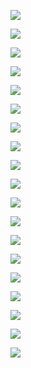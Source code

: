 

![](https://gitee.com/hxc8/images7/raw/master/img/202407190759013.jpg)



![](https://gitee.com/hxc8/images7/raw/master/img/202407190759817.jpg)



![](https://gitee.com/hxc8/images7/raw/master/img/202407190759546.jpg)



![](https://gitee.com/hxc8/images7/raw/master/img/202407190759876.jpg)



![](D:/download/youdaonote-pull-master/data/Technology/block%20chain/images/C12ACB44939D4D86BD805ADEDE6848F5image.png)



![](https://gitee.com/hxc8/images7/raw/master/img/202407190759513.jpg)



![](https://gitee.com/hxc8/images7/raw/master/img/202407190759299.jpg)



![](https://gitee.com/hxc8/images7/raw/master/img/202407190759836.jpg)



![](https://gitee.com/hxc8/images7/raw/master/img/202407190759644.jpg)



![](https://gitee.com/hxc8/images7/raw/master/img/202407190759218.jpg)



![](https://gitee.com/hxc8/images7/raw/master/img/202407190759746.jpg)



![](https://gitee.com/hxc8/images7/raw/master/img/202407190759704.jpg)



![](https://gitee.com/hxc8/images7/raw/master/img/202407190759668.jpg)



![](https://gitee.com/hxc8/images7/raw/master/img/202407190759178.jpg)



![](https://gitee.com/hxc8/images7/raw/master/img/202407190759472.jpg)



![](https://gitee.com/hxc8/images7/raw/master/img/202407190759686.jpg)



![](https://gitee.com/hxc8/images7/raw/master/img/202407190759142.jpg)



![](https://gitee.com/hxc8/images7/raw/master/img/202407190759377.jpg)



![](https://gitee.com/hxc8/images7/raw/master/img/202407190759324.jpg)

